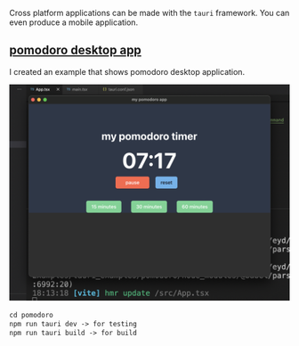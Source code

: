 Cross platform applications can be made with the `tauri` framework. You can even produce a mobile application.

## [pomodoro desktop app](pomodoro/)

I created an example that shows pomodoro desktop application.

![pomodoro](images/pomodoro_app.png)

```
cd pomodoro
npm run tauri dev -> for testing
npm run tauri build -> for build
```
